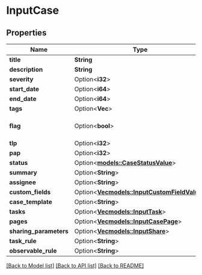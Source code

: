# InputCase

## Properties

Name | Type | Description | Notes
------------ | ------------- | ------------- | -------------
**title** | **String** |  | 
**description** | **String** |  | 
**severity** | Option<**i32**> |  | [optional]
**start_date** | Option<**i64**> |  | [optional]
**end_date** | Option<**i64**> |  | [optional]
**tags** | Option<**Vec<String>**> |  | [optional]
**flag** | Option<**bool**> |  | [optional][default to false]
**tlp** | Option<**i32**> |  | [optional]
**pap** | Option<**i32**> |  | [optional]
**status** | Option<[**models::CaseStatusValue**](CaseStatusValue.md)> |  | [optional]
**summary** | Option<**String**> |  | [optional]
**assignee** | Option<**String**> |  | [optional]
**custom_fields** | Option<[**Vec<models::InputCustomFieldValue>**](InputCustomFieldValue.md)> |  | [optional]
**case_template** | Option<**String**> |  | [optional]
**tasks** | Option<[**Vec<models::InputTask>**](InputTask.md)> |  | [optional]
**pages** | Option<[**Vec<models::InputCasePage>**](InputCasePage.md)> |  | [optional]
**sharing_parameters** | Option<[**Vec<models::InputShare>**](InputShare.md)> |  | [optional]
**task_rule** | Option<**String**> |  | [optional]
**observable_rule** | Option<**String**> |  | [optional]

[[Back to Model list]](../README.md#documentation-for-models) [[Back to API list]](../README.md#documentation-for-api-endpoints) [[Back to README]](../README.md)


